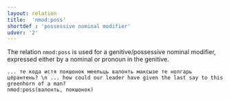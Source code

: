 ```yaml
---
layout: relation
title:  'nmod:poss'
shortdef : 'possessive nominal modifier'
udver: '2'
---
```


The relation `nmod:poss` is used for a genitive/possessive nominal modifier, expressed either by a nominal or pronoun in the genitive.

~~~ sdparse
... те кода истя покшонок меельць валонть максызе те нолгарь цёрантень? \n ... how could our leader have given the last say to this greenhorn of a man?
nmod:poss(валонть, покшонок)
~~~


<!-- Interlanguage links updated Ne 5. května 2024, 18:21:24 CEST -->
